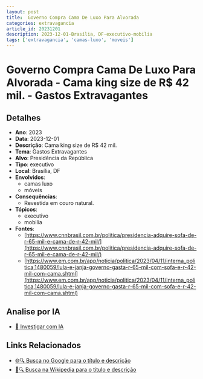```yaml
---
layout: post
title:  Governo Compra Cama De Luxo Para Alvorada
categories: extravagancia
article_id: 20231201
description: 2023-12-01-Brasília, DF-executivo-mobilia
tags: ['extravagancia', 'camas-luxo', 'moveis']
---
```


# Governo Compra Cama De Luxo Para Alvorada - Cama king size de R$ 42 mil. - Gastos Extravagantes

## Detalhes
- **Ano**: 2023
- **Data**: 2023-12-01
- **Descrição**: Cama king size de R$ 42 mil.
- **Tema**: Gastos Extravagantes
- **Alvo**: Presidência da República
- **Tipo**: executivo
- **Local**: Brasília, DF
- **Envolvidos**:
  - camas luxo
  - móveis
- **Consequências**:
  - Revestida em couro natural.
- **Tópicos**:
  - executivo
  - mobilia
- **Fontes**:
  - [https://www.cnnbrasil.com.br/politica/presidencia-adquire-sofa-de-r-65-mil-e-cama-de-r-42-mil/](https://www.cnnbrasil.com.br/politica/presidencia-adquire-sofa-de-r-65-mil-e-cama-de-r-42-mil/)
  - [https://www.em.com.br/app/noticia/politica/2023/04/11/interna_politica,1480059/lula-e-janja-governo-gasta-r-65-mil-com-sofa-e-r-42-mil-com-cama.shtml](https://www.em.com.br/app/noticia/politica/2023/04/11/interna_politica,1480059/lula-e-janja-governo-gasta-r-65-mil-com-sofa-e-r-42-mil-com-cama.shtml)

## Analise por IA
- [🤖 Investigar com IA](https://www.perplexity.ai/search?q=%22gastos%20estravagantes%20departamento%20p%C3%BAblico%20Brasil%22%20Governo%20Compra%20Cama%20De%20Luxo%20Para%20Alvorada%20Cama%20king%20size%20de%20R%24%2042%20mil.%20Bras%C3%ADlia%2C%20DF%202023-12-01)

## Links Relacionados
- [🌐🔍 Busca no Google para o título e descrição](https://www.google.com/search?q=%22gastos%20estravagantes%20departamento%20p%C3%BAblico%20Brasil%22%20Governo%20Compra%20Cama%20De%20Luxo%20Para%20Alvorada%20Cama%20king%20size%20de%20R%24%2042%20mil.%20Bras%C3%ADlia%2C%20DF%202023-12-01)
- [📖🔍 Busca na Wikipedia para o título e descrição](https://pt.wikipedia.org/w/index.php?search=%22gastos%20estravagantes%20departamento%20p%C3%BAblico%20Brasil%22%20Governo%20Compra%20Cama%20De%20Luxo%20Para%20Alvorada%20Cama%20king%20size%20de%20R%24%2042%20mil.%20Bras%C3%ADlia%2C%20DF%202023-12-01)

